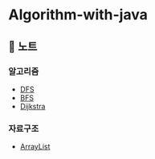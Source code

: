 # Algorithm-with-java

## 📓 노트

### 알고리즘

- [DFS](https://github.com/miseongk/Algorithm-with-java/blob/main/Note/DFS.md)
- [BFS](https://github.com/miseongk/Algorithm-with-java/blob/main/Note/BFS.md)
- [Dijkstra](https://github.com/miseongk/Algorithm-with-java/blob/main/Note/Dijkstra.md)

### 자료구조

- [ArrayList](https://github.com/miseongk/Algorithm-with-java/blob/main/Note/data_structure/ArrayList.md)
